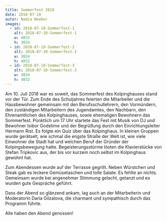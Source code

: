 ```yaml
---
title: Sommerfest 2018
date: 2018-07-10
autor: Nadia Weeber
images:
  - id: 2018-07-10-Sommerfest-1
    alt: 2018-07-10-Sommerfest-1
    w: 4032
    h: 3024
  - id: 2018-07-10-Sommerfest-2
    alt: 2018-07-10-Sommerfest-2
    w: 3024
    h: 4032
  - id: 2018-07-10-Sommerfest-3
    alt: 2018-07-10-Sommerfest-3
    w: 3024
    h: 4032
---
```


Am 10. Juli 2018 war es soweit, das Sommerfest des Kolpinghauses stand vor der Tür. <!--mehr--> Zum Ende des Schuljahres feierten die Mitarbeiter und die Hausbewohner gemeinsam mit den Berufsschullehrern, den Vormündern, den zuständigen Mitarbeitern des Jugendamtes, den Nachbarn, den Ehrenamtlichen des Kolpinghauses, sowie ehemaligen Bewohnern das Sommerfest. Pünktlich um 17 Uhr startete das Fest mit Musik von DJ und Bewohner Isibor Godstime und der Begrüßung durch den Einrichtungsleiter Hermann Rist. Es folgte ein Quiz über das Kolpinghaus. In kleinen Gruppen wurde gerätselt, wie schmal die engste Straße der Welt ist, wie viele Einwohner die Stadt hat und welchen Beruf der Gründer der Kolpingsbewegung hatte. Begeisterungsstürme lösten die Klavierstücke von Stefan Tripkovic aus, der bis vor kurzem noch selbst im Kolpinghaus gewohnt hat.

Zum Abendessen wurde auf der Terrasse gegrillt. Neben Würstchen und Steak gab es leckere Gemüsetaschen und tolle Salate. Es fehlte an nichts. Gemeinsam wurde bei angenehmer Stimmung gelacht, getanzt und es wurden gute Gespräche geführt.

Dass der Abend so glänzend ankam, lag auch an der Mitarbeiterin und Moderatorin Daria Gilzatova, die charmant und sympathisch durch das Programm führte.

Alle haben den Abend genossen!
